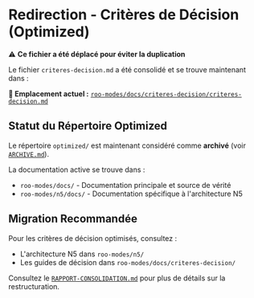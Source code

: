 # Redirection - Critères de Décision (Optimized)

⚠️ **Ce fichier a été déplacé pour éviter la duplication**

Le fichier `criteres-decision.md` a été consolidé et se trouve maintenant dans :

**📍 Emplacement actuel :** [`roo-modes/docs/criteres-decision/criteres-decision.md`](../docs/criteres-decision/criteres-decision.md)

## Statut du Répertoire Optimized

Le répertoire `optimized/` est maintenant considéré comme **archivé** (voir [`ARCHIVE.md`](../ARCHIVE.md)).

La documentation active se trouve dans :
- `roo-modes/docs/` - Documentation principale et source de vérité
- `roo-modes/n5/docs/` - Documentation spécifique à l'architecture N5

## Migration Recommandée

Pour les critères de décision optimisés, consultez :
- L'architecture N5 dans `roo-modes/n5/`
- Les guides de décision dans `roo-modes/docs/criteres-decision/`

Consultez le [`RAPPORT-CONSOLIDATION.md`](../RAPPORT-CONSOLIDATION.md) pour plus de détails sur la restructuration.